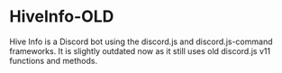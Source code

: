 # HiveInfo-OLD
Hive Info is a Discord bot using the discord.js and discord.js-command frameworks.  It is slightly outdated now as it still uses old discord.js v11 functions and methods.
